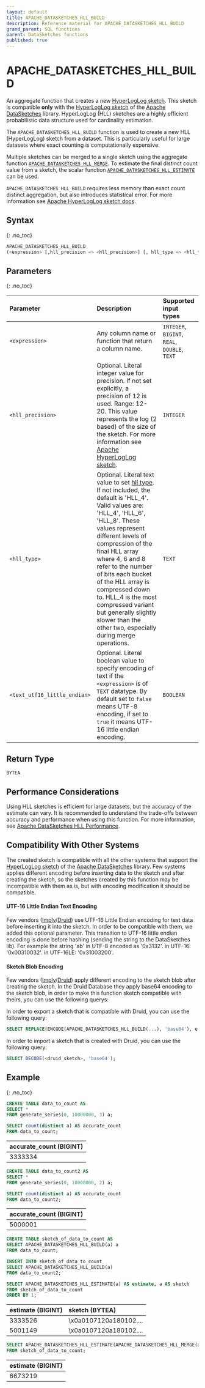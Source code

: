```yaml
---
layout: default
title: APACHE_DATASKETCHES_HLL_BUILD
description: Reference material for APACHE_DATASKETCHES_HLL_BUILD
grand_parent: SQL functions
parent: DataSketches functions
published: true
---
```


# APACHE_DATASKETCHES_HLL_BUILD

An aggregate function that creates a new [HyperLogLog sketch](https://datasketches.apache.org/docs/HLL/HLL.html).
This sketch is compatible **only** with the [HyperLogLog sketch](https://datasketches.apache.org/docs/HLL/HLL.html) of
the [Apache DataSketches](https://datasketches.apache.org/) library.
HyperLogLog (HLL) sketches are a highly efficient probabilistic data structure used for cardinality estimation.

The `APACHE_DATASKETCHES_HLL_BUILD` function is used to create a new HLL (HyperLogLog) sketch from a dataset.
This is particularly useful for large datasets where exact counting is computationally expensive.

Multiple sketches can be merged to a single sketch using the aggregate
function [`APACHE_DATASKETCHES_HLL_MERGE`](apache-datasketches-hll-merge.md).
To estimate the final distinct count value from a sketch, the scalar
function [`APACHE_DATASKETCHES_HLL_ESTIMATE`](apache-datasketches-hll-estimate.md) can be
used.

`APACHE_DATASKETCHES_HLL_BUILD` requires less memory than exact count distinct aggregation, but also introduces
statistical error. For more information
see [Apache HyperLogLog sketch docs](https://datasketches.apache.org/docs/HLL/HLL.html).

## Syntax

{: .no_toc}

```sql
APACHE_DATASKETCHES_HLL_BUILD
(<expression> [,hll_precision => <hll_precision>] [, hll_type => <hll_type>] [, text_utf16_little_endian => <text_utf16_little_endian>])
```

## Parameters

{: .no_toc}

| Parameter                    | Description                                                                                                                                                                                                                                                                                                                                                                                                                                                                                        | Supported input types                         |
|:-----------------------------|:---------------------------------------------------------------------------------------------------------------------------------------------------------------------------------------------------------------------------------------------------------------------------------------------------------------------------------------------------------------------------------------------------------------------------------------------------------------------------------------------------|:----------------------------------------------|
| `<expression>`               | Any column name or function that return a column name.                                                                                                                                                                                                                                                                                                                                                                                                                                             | `INTEGER`, `BIGINT`, `REAL`, `DOUBLE`, `TEXT` |
| `<hll_precision>`            | Optional. Literal integer value for precision. If not set explicitly, a precision of 12 is used. Range: 12-20. This value represents the log (2 based) of the size of the sketch. For more information see [Apache HyperLogLog sketch](https://datasketches.apache.org/docs/HLL/HLL.html).                                                                                                                                                                                                         | `INTEGER`                                     |
| `<hll_type>`                 | Optional. Literal text value to set [hll type](https://datasketches.apache.org/docs/HLL/HLL.html). If not included, the default is 'HLL_4'. Valid values are: 'HLL_4', 'HLL_6', 'HLL_8'. These values represent different levels of compression of the final HLL array where 4, 6 and 8 refer to the number of bits each bucket of the HLL array is compressed down to. HLL_4 is the most compressed variant but generally slightly slower than the other two, especially during merge operations. | `TEXT`                                        |
| `<text_utf16_little_endian>` | Optional. Literal boolean value to specify encoding of text if the `<expression>` is of `TEXT` datatype. By default set to `false` means UTF-8 encoding, if set to `true` it means UTF-16 little endian encoding.                                              | `BOOLEAN`                                     |

## Return Type

`BYTEA`

## Performance Considerations

Using HLL sketches is efficient for large datasets, but the accuracy of the estimate can vary.
It is recommended to understand the trade-offs between accuracy and performance when using this function.
For more information,
see [Apache DataSketches HLL Performance](https://datasketches.apache.org/docs/HLL/HllPerformance.html).

## Compatibility With Other Systems

The created sketch is compatible with all the other systems that support the [HyperLogLog sketch](https://datasketches.apache.org/docs/HLL/HLL.html) of the [Apache DataSketches](https://datasketches.apache.org/) library.
Few systems applies different encoding before inserting data to the sketch and after creating the sketch, so the sketches created by this function may be incompatible with them as is, but with encoding modification it should be compatible.

#### UTF-16 Little Endian Text Encoding

Few vendors ([Imply](https://imply.io/)/[Druid](https://druid.apache.org/)) use UTF-16 Little Endian encoding for text data before inserting it into the sketch. In order to be compatible with them, we added this optional parameter.
This transition to UTF-16 little endian encoding is done before hashing (sending the string to the DataSketches lib). For example the string 'ab' in UTF-8 encoded as '0x3132'. in UTF-16: '0x00310032'. in UTF-16LE: '0x31003200'.

#### Sketch Blob Encoding

Few vendors ([Imply](https://imply.io/)/[Druid](https://druid.apache.org/)) apply different encoding to the sketch blob after creating the sketch.
In the Druid Database they apply base64 encoding to the sketch blob, in order to make this function sketch compatible with theirs, you can use the following querys:

In order to export a sketch that is compatible with Druid, you can use the following query:
```sql
SELECT REPLACE(ENCODE(APACHE_DATASKETCHES_HLL_BUILD(...), 'base64'), e'\n', '+');
```

In order to import a sketch that is created with Druid, you can use the following query:
```sql
SELECT DECODE(<druid_sketch>, 'base64');
```

## Example

{: .no_toc}

```sql
CREATE TABLE data_to_count AS
SELECT *
FROM generate_series(0, 10000000, 3) a;

SELECT count(distinct a) AS accurate_count
FROM data_to_count;
```

| accurate_count (BIGINT) |
|:------------------------|
| 3333334                 |

```sql
CREATE TABLE data_to_count2 AS
SELECT *
FROM generate_series(0, 10000000, 2) a;

SELECT count(distinct a) AS accurate_count
FROM data_to_count2;
```

| accurate_count (BIGINT) |
|:------------------------|
| 5000001                 |

```sql
CREATE TABLE sketch_of_data_to_count AS
SELECT APACHE_DATASKETCHES_HLL_BUILD(a) a
FROM data_to_count;

INSERT INTO sketch_of_data_to_count
SELECT APACHE_DATASKETCHES_HLL_BUILD(a)
FROM data_to_count2;

SELECT APACHE_DATASKETCHES_HLL_ESTIMATE(a) AS estimate, a AS sketch
FROM sketch_of_data_to_count
ORDER BY 1;
```

| estimate (BIGINT) | sketch (BYTEA)         |
|:------------------|:-----------------------|
| 3333526           | \x0a0107120a180102.... |
| 5001149           | \x0a0107120a180102.... |

```sql
SELECT APACHE_DATASKETCHES_HLL_ESTIMATE(APACHE_DATASKETCHES_HLL_MERGE(a)) AS estimate
FROM sketch_of_data_to_count;
```

| estimate (BIGINT) |
|:------------------|
| 6673219           |
